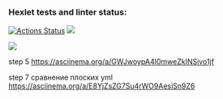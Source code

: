 ### Hexlet tests and linter status:
[![Actions Status](https://github.com/Timurrr86/java-project-71/workflows/hexlet-check/badge.svg)](https://github.com/Timurrr86/java-project-71/actions)
<a href="https://codeclimate.com/github/Timurrr86/java-project-71/maintainability"><img src="https://api.codeclimate.com/v1/badges/60bdddb15b53e4973789/maintainability" /></a>

<a href="https://codeclimate.com/github/Timurrr86/java-project-71/test_coverage"><img src="https://api.codeclimate.com/v1/badges/60bdddb15b53e4973789/test_coverage" /></a>

step 5
https://asciinema.org/a/GWJwoypA4I0mweZkINSivo1jf

step 7 сравнение плоских yml
 https://asciinema.org/a/E8YjZsZG7Su4rWO9AesiSn9Z6
